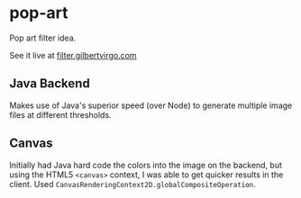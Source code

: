 # pop-art
Pop art filter idea.

See it live at [filter.gilbertvirgo.com](http://filter.gilbertvirgo.com)

## Java Backend

Makes use of Java's superior speed (over Node) to generate multiple image files at different thresholds.

## Canvas

Initially had Java hard code the colors into the image on the backend, but using the HTML5 `<canvas>` context, I was able to get quicker results in the client. Used `CanvasRenderingContext2D.globalCompositeOperation`.

